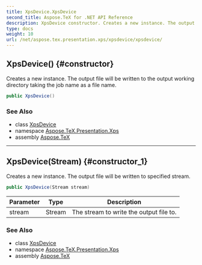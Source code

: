 ```yaml
---
title: XpsDevice.XpsDevice
second_title: Aspose.TeX for .NET API Reference
description: XpsDevice constructor. Creates a new instance. The output file will be written to the output working directory taking the job name as a file name
type: docs
weight: 10
url: /net/aspose.tex.presentation.xps/xpsdevice/xpsdevice/
---
```

## XpsDevice() {#constructor}

Creates a new instance. The output file will be written to the output working directory taking the job name as a file name.

```csharp
public XpsDevice()
```

### See Also

* class [XpsDevice](../)
* namespace [Aspose.TeX.Presentation.Xps](../../xpsdevice/)
* assembly [Aspose.TeX](../../../)

---

## XpsDevice(Stream) {#constructor_1}

Creates a new instance. The output file will be written to specified stream.

```csharp
public XpsDevice(Stream stream)
```

| Parameter | Type | Description |
| --- | --- | --- |
| stream | Stream | The stream to write the output file to. |

### See Also

* class [XpsDevice](../)
* namespace [Aspose.TeX.Presentation.Xps](../../xpsdevice/)
* assembly [Aspose.TeX](../../../)


